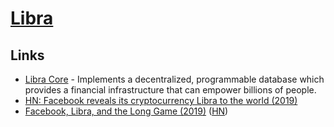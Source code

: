 # [Libra](https://libra.org/en-US/)

## Links

- [Libra Core](https://github.com/libra/libra) - Implements a decentralized, programmable database which provides a financial infrastructure that can empower billions of people.
- [HN: Facebook reveals its cryptocurrency Libra to the world (2019)](https://news.ycombinator.com/item?id=20210791)
- [Facebook, Libra, and the Long Game (2019)](https://stratechery.com/2019/facebook-libra-and-the-long-game/) ([HN](https://news.ycombinator.com/item?id=20274679))
